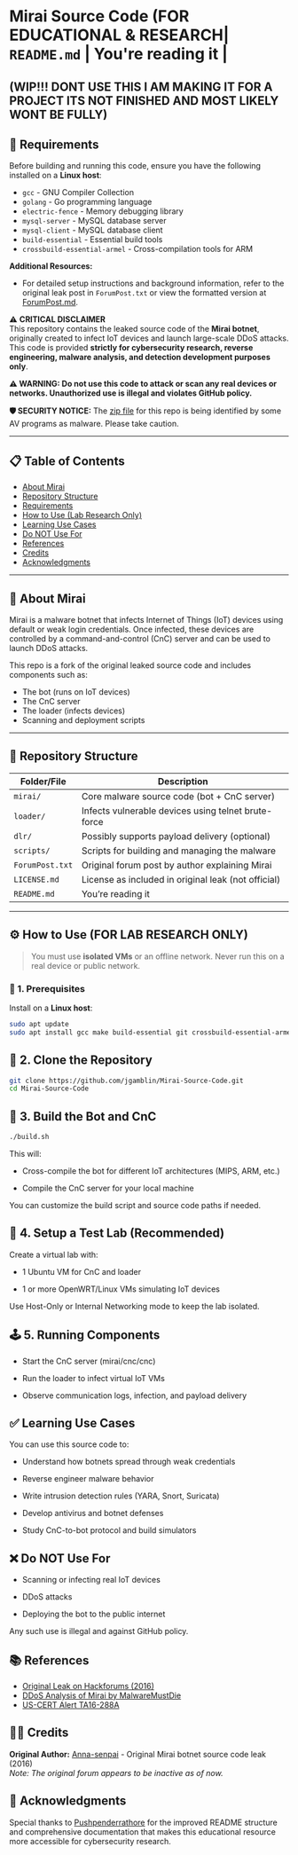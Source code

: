 # Mirai Source Code (FOR EDUCATIONAL & RESEARCH| `README.md`       | You're reading it                                     |
(WIP!!! DONT USE THIS I AM MAKING IT FOR A PROJECT ITS NOT FINISHED AND MOST LIKELY WONT BE FULLY)
---

## 🔧 Requirements

Before building and running this code, ensure you have the following installed on a **Linux host**:

- `gcc` - GNU Compiler Collection
- `golang` - Go programming language
- `electric-fence` - Memory debugging library
- `mysql-server` - MySQL database server
- `mysql-client` - MySQL database client
- `build-essential` - Essential build tools
- `crossbuild-essential-armel` - Cross-compilation tools for ARM

**Additional Resources:**
- For detailed setup instructions and background information, refer to the original leak post in `ForumPost.txt` or view the formatted version at [ForumPost.md](ForumPost.md).


⚠️ **CRITICAL DISCLAIMER**  
This repository contains the leaked source code of the **Mirai botnet**, originally created to infect IoT devices and launch large-scale DDoS attacks. This code is provided **strictly for cybersecurity research, reverse engineering, malware analysis, and detection development purposes only**.

**⚠️ WARNING: Do not use this code to attack or scan any real devices or networks. Unauthorized use is illegal and violates GitHub policy.**

**🛡️ SECURITY NOTICE:** The [zip file](https://www.virustotal.com/en/file/f10667215040e87dae62dd48a5405b3b1b0fe7dbbfbf790d5300f3cd54893333/analysis/1477822491/) for this repo is being identified by some AV programs as malware. Please take caution.

---

## 📋 Table of Contents

- [About Mirai](#-about-mirai)
- [Repository Structure](#-repository-structure)
- [Requirements](#-requirements)
- [How to Use (Lab Research Only)](#️-how-to-use-for-lab-research-only)
- [Learning Use Cases](#-learning-use-cases)
- [Do NOT Use For](#-do-not-use-for)
- [References](#-references)
- [Credits](#-credits)
- [Acknowledgments](#-acknowledgments)

---

## 📌 About Mirai

Mirai is a malware botnet that infects Internet of Things (IoT) devices using default or weak login credentials. Once infected, these devices are controlled by a command-and-control (CnC) server and can be used to launch DDoS attacks.

This repo is a fork of the original leaked source code and includes components such as:
- The bot (runs on IoT devices)
- The CnC server
- The loader (infects devices)
- Scanning and deployment scripts

---

## 📁 Repository Structure

| Folder/File       | Description                                           |
|-------------------|-------------------------------------------------------|
| `mirai/`          | Core malware source code (bot + CnC server)          |
| `loader/`         | Infects vulnerable devices using telnet brute-force  |
| `dlr/`            | Possibly supports payload delivery (optional)        |
| `scripts/`        | Scripts for building and managing the malware        |
| `ForumPost.txt`   | Original forum post by author explaining Mirai       |
| `LICENSE.md`      | License as included in original leak (not official)  |
| `README.md`       | You’re reading it                                     |

---

## ⚙️ How to Use (FOR LAB RESEARCH ONLY)

> You must use **isolated VMs** or an offline network. Never run this on a real device or public network.

### 🔧 1. Prerequisites

Install on a **Linux host**:

```bash
sudo apt update
sudo apt install gcc make build-essential git crossbuild-essential-armel -y
```

## 🔨 2. Clone the Repository

```bash
git clone https://github.com/jgamblin/Mirai-Source-Code.git
cd Mirai-Source-Code
```

## 🔨 3. Build the Bot and CnC

```bash
./build.sh
```

This will:

*  Cross-compile the bot for different IoT architectures (MIPS, ARM, etc.)

*  Compile the CnC server for your local machine

You can customize the build script and source code paths if needed.

## 🧪 4. Setup a Test Lab (Recommended)

Create a virtual lab with:

*  1 Ubuntu VM for CnC and loader

*  1 or more OpenWRT/Linux VMs simulating IoT devices

Use Host-Only or Internal Networking mode to keep the lab isolated.

## 🕹 5. Running Components

*  Start the CnC server (mirai/cnc/cnc)

*  Run the loader to infect virtual IoT VMs

*  Observe communication logs, infection, and payload delivery

## ✅ Learning Use Cases

You can use this source code to:

*  Understand how botnets spread through weak credentials

*  Reverse engineer malware behavior

*  Write intrusion detection rules (YARA, Snort, Suricata)

*  Develop antivirus and botnet defenses

*  Study CnC-to-bot protocol and build simulators

## ❌ Do NOT Use For

*  Scanning or infecting real IoT devices

*  DDoS attacks

*  Deploying the bot to the public internet

Any such use is illegal and against GitHub policy. 

## 📚 References

* [Original Leak on Hackforums (2016)](https://hackforums.net/showthread.php?tid=5420472)
* [DDoS Analysis of Mirai by MalwareMustDie](https://blog.malwaremustdie.org/2016/10/mmd-0056-2016-new-mirai-elf-botnet.html)
* [US-CERT Alert TA16-288A](https://www.cisa.gov/news-events/alerts/2016/10/14/alert-ta16-288a)

## 👨‍💻 Credits

**Original Author:** [Anna-senpai](https://hackforums.net/showthread.php?tid=5420472) - Original Mirai botnet source code leak (2016)  
*Note: The original forum appears to be inactive as of now.*

## 🙏 Acknowledgments

Special thanks to [Pushpenderrathore](https://github.com/Pushpenderrathore) for the improved README structure and comprehensive documentation that makes this educational resource more accessible for cybersecurity research.

